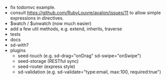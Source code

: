 - fix todomvc example.
- consult https://github.com/RubyLouvre/avalon/issues/11 to allow simple expressions in directives.
- $watch / $unwatch (now much easier)
- add a few util methods, e.g. extend, inherits, traverse
- tests
- docs
- sd-with?
- plugins
    - seed-touch (e.g. sd-drag="onDrag" sd-swipe="onSwipe")
    - seed-storage (RESTful sync)
    - seed-router (express style)
    - sd-validation (e.g. sd-validate="type:email, max:100, required:true")